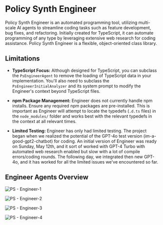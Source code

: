 # Policy Synth Engineer
Policy Synth Engineer is an automated programming tool, utilizing multi-scale AI agents to streamline coding tasks such as feature development, bug fixes, and refactoring. Initially created for TypeScript, it can automate programming of any type by leveraging extensive web research for coding assistance. Policy Synth Engineer is a flexible, object-oriented class library. 

## Limitations

- **TypeScript Focus:** Although designed for TypeScript, you can subclass the `PsEngineerAgent` to remove the loading of TypeScript data in your implementation. You'll also need to subclass the `PsEngineerInitialAnalyzer` and its system prompt to modify the Engineer's context beyond TypeScript files.
  
- **npm Package Management:** Engineer does not currently handle npm installs. Ensure any required npm packages are pre-installed. This is important as Engineer will attempt to locate the typedefs (`.d.ts` files) in the `node_modules/` folder and works best with the relevant typedefs in the context at all relevant times.
  
- **Limited Testing:** Engineer has only had limited testing. The project began when we realized the potential of the GPT-4o test version (im-a-good-gpt2-chatbot) for coding. An initial version of Engineer was ready on Sunday, May 12th, and it sort of worked with GPT-4 Turbo with automated web research enabled but slow with a lot of compile errors/coding rounds. The following day, we integrated then new GPT-4o, and it has worked for all the limited issues we've encountered so far.

## Engineer Agents Overview

![PS - Engineer-1](https://github.com/CitizensFoundation/policy-synth/assets/43699/29f01ea9-6809-4f8f-be94-f7e0a9cf0425)

![PS - Engineer-2](https://github.com/CitizensFoundation/policy-synth/assets/43699/79257d07-f800-4419-8d32-cbc994307b4e)

![PS - Engineer-3](https://github.com/CitizensFoundation/policy-synth/assets/43699/80612116-401f-49ae-bda1-1ea5ffccd3bc)

![PS - Engineer-4](https://github.com/CitizensFoundation/policy-synth/assets/43699/1c8a421a-3ef7-4b11-ae68-e19ffff9c05b)
